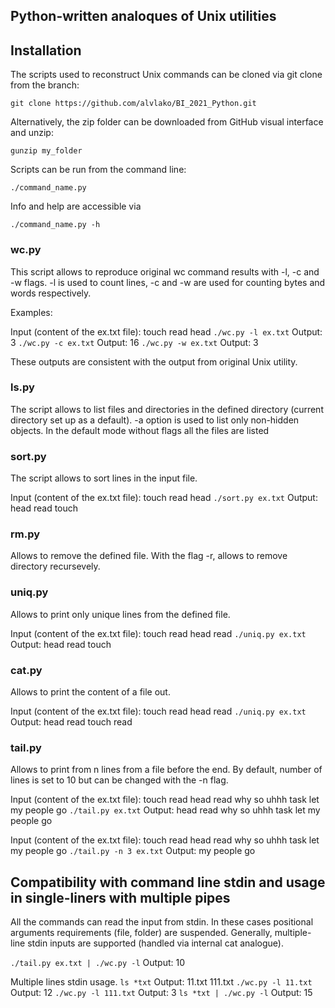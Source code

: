 ## Python-written analoques of Unix utilities

## Installation

The scripts used to reconstruct Unix commands can be cloned via git clone from the branch:

`git clone https://github.com/alvlako/BI_2021_Python.git`

Alternatively, the zip folder can be downloaded from GitHub visual interface and unzip:

`gunzip my_folder`

Scripts can be run from the command line:

`./command_name.py`

Info and help are accessible via 

`./command_name.py -h`

### wc.py

This script allows to reproduce original wc command results with -l, -c and -w flags. -l is used to count lines, -c and -w are used for counting bytes and words respectively.

Examples:

Input (content of the ex.txt file):
touch
read
head
`./wc.py -l ex.txt`
Output: 3
`./wc.py -c ex.txt`
Output: 16
`./wc.py -w ex.txt`
Output: 3

These outputs are consistent with the output from original Unix utility.

### ls.py

The script allows to list files and directories in the defined directory (current directory set up as a default). -a option is used to list only non-hidden objects. In the default mode without flags all the files are listed

### sort.py

The script allows to sort lines in the input file. 

Input (content of the ex.txt file):
touch
read
head
`./sort.py ex.txt`
Output:
head
read
touch

### rm.py

Allows to remove the defined file. With the flag -r, allows to remove directory recursevely.

### uniq.py

Allows to print only unique lines from the defined file.

Input (content of the ex.txt file):
touch
read
head
read
`./uniq.py ex.txt`
Output:
head
read
touch

### cat.py

Allows to print the content of a file out.

Input (content of the ex.txt file):
touch
read
head
read
`./uniq.py ex.txt`
Output:
head
read
touch
read

### tail.py

Allows to print from n lines from a file before the end. By default, number of lines is set to 10 but can be changed with the -n flag.

Input (content of the ex.txt file):
touch
read
head
read
why
so
uhhh
task
let
my
people
go
`./tail.py ex.txt`
Output:
head
read
why
so
uhhh
task
let
my
people
go

Input (content of the ex.txt file):
touch
read
head
read
why
so
uhhh
task
let
my
people
go
`./tail.py -n 3 ex.txt`
Output:
my
people
go

## Compatibility with command line stdin and usage in single-liners with multiple pipes

All the commands can read the input from stdin. In these cases positional arguments requirements (file, folder) are suspended.
Generally, multiple-line stdin inputs are supported (handled via internal cat analogue).

`./tail.py ex.txt | ./wc.py -l`
Output: 10

Multiple lines stdin usage.
`ls *txt`
Output: 11.txt  111.txt
`./wc.py -l 11.txt`
Output: 12
`./wc.py -l 111.txt`
Output: 3
`ls *txt | ./wc.py -l`
Output: 15
